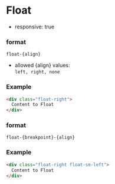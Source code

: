 # Float

- responsive: true

### format
`float-{align}`

- allowed {align} values:  
`left, right, none`

### Example
```html
<div class="float-right">
  Content to Float
</div>
```

### format
`float-{breakpoint}-{align}`

### Example
```html
<div class="float-right float-sm-left">
  Content to Float
</div>
```